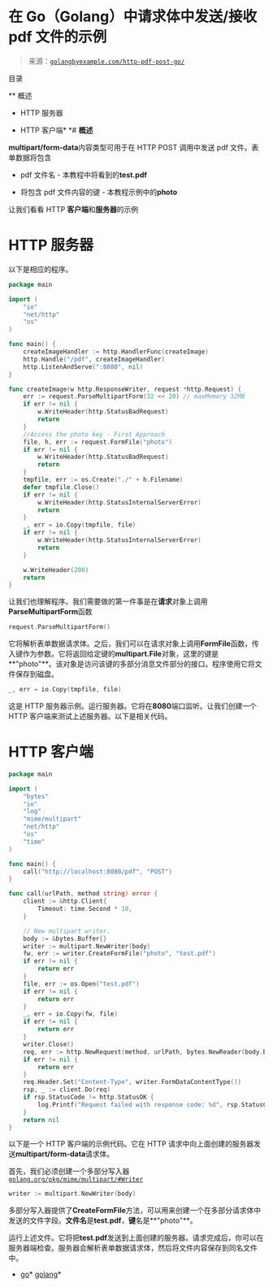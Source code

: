 <!--yml

分类：未分类

日期：2024-10-13 06:32:43

-->

# 在 Go（Golang）中请求体中发送/接收 pdf 文件的示例

> 来源：[`golangbyexample.com/http-pdf-post-go/`](https://golangbyexample.com/http-pdf-post-go/)

目录

**   概述

+   HTTP 服务器

+   HTTP 客户端*  *# **概述**

**multipart/form-data**内容类型可用于在 HTTP POST 调用中发送 pdf 文件。表单数据将包含

+   pdf 文件名 - 本教程中将看到的**test.pdf**

+   将包含 pdf 文件内容的键 - 本教程示例中的**photo**

让我们看看 HTTP **客户端**和**服务器**的示例

# **HTTP 服务器**

以下是相应的程序。

```go
package main

import (
	"io"
	"net/http"
	"os"
)

func main() {
	createImageHandler := http.HandlerFunc(createImage)
	http.Handle("/pdf", createImageHandler)
	http.ListenAndServe(":8080", nil)
}

func createImage(w http.ResponseWriter, request *http.Request) {
	err := request.ParseMultipartForm(32 << 20) // maxMemory 32MB
	if err != nil {
		w.WriteHeader(http.StatusBadRequest)
		return
	}
	//Access the photo key - First Approach
	file, h, err := request.FormFile("photo")
	if err != nil {
		w.WriteHeader(http.StatusBadRequest)
		return
	}
	tmpfile, err := os.Create("./" + h.Filename)
	defer tmpfile.Close()
	if err != nil {
		w.WriteHeader(http.StatusInternalServerError)
		return
	}
	_, err = io.Copy(tmpfile, file)
	if err != nil {
		w.WriteHeader(http.StatusInternalServerError)
		return
	}

	w.WriteHeader(200)
	return
}
```

让我们也理解程序。我们需要做的第一件事是在**请求**对象上调用**ParseMultipartForm**函数

```go
request.ParseMultipartForm()
```

它将解析表单数据请求体。之后，我们可以在请求对象上调用**FormFile**函数，传入键作为参数。它将返回给定键的**multipart.File**对象，这里的键是**"photo"**。该对象是访问该键的多部分消息文件部分的接口。程序使用它将文件保存到磁盘。

```go
_, err = io.Copy(tmpfile, file)
```

这是 HTTP 服务器示例。运行服务器。它将在**8080**端口监听。让我们创建一个 HTTP 客户端来测试上述服务器。以下是相关代码。

# **HTTP 客户端**

```go
package main

import (
	"bytes"
	"io"
	"log"
	"mime/multipart"
	"net/http"
	"os"
	"time"
)

func main() {
	call("http://localhost:8080/pdf", "POST")
}

func call(urlPath, method string) error {
	client := &http.Client{
		Timeout: time.Second * 10,
	}

	// New multipart writer.
	body := &bytes.Buffer{}
	writer := multipart.NewWriter(body)
	fw, err := writer.CreateFormFile("photo", "test.pdf")
	if err != nil {
		return err
	}
	file, err := os.Open("test.pdf")
	if err != nil {
		return err
	}
	_, err = io.Copy(fw, file)
	if err != nil {
		return err
	}
	writer.Close()
	req, err := http.NewRequest(method, urlPath, bytes.NewReader(body.Bytes()))
	if err != nil {
		return err
	}
	req.Header.Set("Content-Type", writer.FormDataContentType())
	rsp, _ := client.Do(req)
	if rsp.StatusCode != http.StatusOK {
		log.Printf("Request failed with response code: %d", rsp.StatusCode)
	}
	return nil
}
```

以下是一个 HTTP 客户端的示例代码。它在 HTTP 请求中向上面创建的服务器发送**multipart/form-data**请求体。

首先，我们必须创建一个多部分写入器 [`golang.org/pkg/mime/multipart/#Writer`](https://golang.org/pkg/mime/multipart/#Writer)

```go
writer := multipart.NewWriter(body)
```

多部分写入器提供了**CreateFormFile**方法，可以用来创建一个在多部分请求体中发送的文件字段。**文件名**是**test.pdf**，**键**名是**"photo"**。

运行上述文件。它将把**test.pdf**发送到上面创建的服务器。请求完成后，你可以在服务器端检查。服务器会解析表单数据请求体，然后将文件内容保存到同名文件中。

+   [go](https://golangbyexample.com/tag/go/)*   [golang](https://golangbyexample.com/tag/golang/)*
